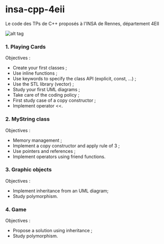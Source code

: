 ﻿# insa-cpp-4eii
Le code des TPs de C++ proposés à l'INSA de Rennes, département 4EII

![alt tag](http://image.noelshack.com/fichiers/2016/51/1482265229-15168898-1848568648698247-7965944903553434182-o.jpg)

### 1. Playing Cards

Objectives :
* Create your first classes ;
* Use inline functions ;
* Use keywords to specify the class API (explicit, const, ...) ;
* Use the STL library (vector) ;
* Study your first UML diagrams ;
* Take care of the coding policy ;
* First study case of a copy constructor ;
* Implement operator <<.

### 2. MyString class

Objectives :
* Memory management ;
* Implement a copy constructor and apply rule of 3 ;
* Use pointers and references ;
* Implement operators using friend functions.

### 3. Graphic objects

Objectives :
* Implement inheritance from an UML diagram;
* Study polymorphism.

### 4. Game

Objectives :
* Propose a solution using inheritance ;
* Study polymorphism.